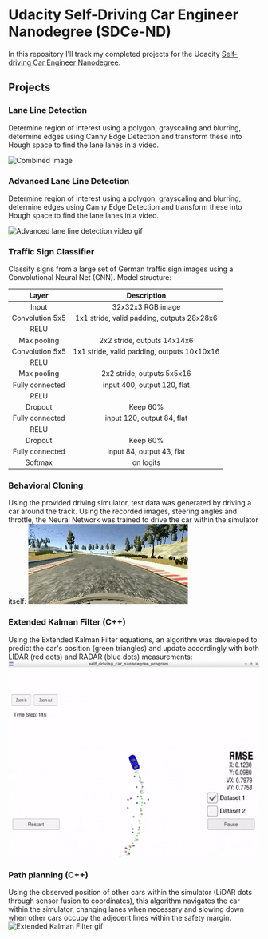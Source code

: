 # Udacity Self-Driving Car Engineer Nanodegree (SDCe-ND)

In this repository I'll track my completed projects for the Udacity [Self-driving Car Engineer Nanodegree](https://www.udacity.com/course/self-driving-car-engineer-nanodegree--nd013).


## Projects

### Lane Line Detection
Determine region of interest using a polygon, grayscaling and blurring, determine edges using Canny Edge Detection and transform these into Hough space to find the lane lanes in a video.

<img src="/CarND-FindLaneLines-P1/examples/solidWhiteRight.gif" width="480" alt="Combined Image" />


### Advanced Lane Line Detection
Determine region of interest using a polygon, grayscaling and blurring, determine edges using Canny Edge Detection and transform these into Hough space to find the lane lanes in a video.

![Advanced lane line detection video gif](images/advanced_lane_lines_output.gif)


### Traffic Sign Classifier
Classify signs from a large set of German traffic sign images using a Convolutional Neural Net (CNN).
Model structure: 

| Layer         		|     Description	        					| 
|:---------------------:|:---------------------------------------------:| 
| Input         		| 32x32x3 RGB image   							| 
| Convolution 5x5     	| 1x1 stride, valid padding, outputs 28x28x6 	|
| RELU					|												|
| Max pooling	      	| 2x2 stride,  outputs 14x14x6 				|
| Convolution 5x5	    | 1x1 stride, valid padding, outputs 10x10x16 	|
| RELU					|												|
| Max pooling	      	| 2x2 stride,  outputs 5x5x16 				|
| Fully connected		| input 400, output 120, flat				|
| RELU					|												|
| Dropout					| Keep 60%												|
| Fully connected		| input 120, output 84, flat				|
| RELU					|												|
| Dropout					| Keep 60%												|
| Fully connected		| input 84, output 43, flat				|
| Softmax				| on logits        									| 


### Behavioral Cloning
Using the provided driving simulator, test data was generated by driving a car around the track. Using the recorded images, steering angles and throttle, the Neural Network was trained to drive the car within the simulator itself:
![Behavioral Cloning gif](images/BehavioralCloning.gif)


### Extended Kalman Filter (C++)
Using the Extended Kalman Filter equations, an algorithm was developed to predict the car's position (green triangles) and update accordingly with both LIDAR (red dots) and RADAR (blue dots) measurements:
![Extended Kalman Filter gif](images/ExtendedKalmanFilter.gif)


### Path planning (C++)
Using the observed position of other cars within the simulator (LiDAR dots through sensor fusion to coordinates), this algorithm navigates the car within the simulator, changing lanes when necessary and slowing down when other cars occupy the adjecent lines within the safety margin.
![Extended Kalman Filter gif](images/pathplanning.gif)
